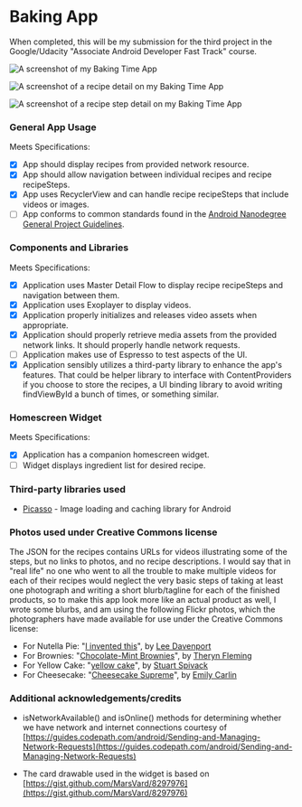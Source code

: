 # Baking App
When completed, this will be my submission for the third project in the Google/Udacity "Associate Android Developer Fast Track" course.

![A screenshot of my Baking Time App](https://raw.githubusercontent.com/tachyonlabs/Google-Udacity-Associate-Android-Developer-Fast-Track-Baking-App/master/baking-time-screenshot.png "A screenshot of my Baking Time App")

![A screenshot of a recipe detail on my Baking Time App](https://raw.githubusercontent.com/tachyonlabs/Google-Udacity-Associate-Android-Developer-Fast-Track-Baking-App/master/baking-time-recipe-detail-screenshot.png "A screenshot of a recipe detail on my Baking Time App")

![A screenshot of a recipe step detail on my Baking Time App](https://raw.githubusercontent.com/tachyonlabs/Google-Udacity-Associate-Android-Developer-Fast-Track-Baking-App/master/baking-time-recipe-step-detail-screenshot.png "A screenshot of a recipe step detail on my Baking Time App")

### General App Usage
Meets Specifications:

* [x] App should display recipes from provided network resource.
* [x] App should allow navigation between individual recipes and recipe recipeSteps.
* [x] App uses RecyclerView and can handle recipe recipeSteps that include videos or images.
* [ ] App conforms to common standards found in the [Android Nanodegree General Project Guidelines](http://udacity.github.io/android-nanodegree-guidelines/core.html).

### Components and Libraries
Meets Specifications:

* [x] Application uses Master Detail Flow to display recipe recipeSteps and navigation between them.
* [x] Application uses Exoplayer to display videos.
* [x] Application properly initializes and releases video assets when appropriate.
* [x] Application should properly retrieve media assets from the provided network links. It should properly handle network requests.
* [ ] Application makes use of Espresso to test aspects of the UI.
* [x] Application sensibly utilizes a third-party library to enhance the app's features. That could be helper library to interface with ContentProviders if you choose to store the recipes, a UI binding library to avoid writing findViewById a bunch of times, or something similar.

### Homescreen Widget
Meets Specifications:

* [x] Application has a companion homescreen widget.
* [ ] Widget displays ingredient list for desired recipe.

### Third-party libraries used

* [Picasso](http://square.github.io/picasso/) - Image loading and caching library for Android

### Photos used under Creative Commons license

The JSON for the recipes contains URLs for videos illustrating some of the steps, but no links to photos, and no recipe descriptions. I would say that in "real life" no one who went to all the trouble to make multiple videos for each of their recipes would neglect the very basic steps of taking at least one photograph and writing a short blurb/tagline for each of the finished products, so to make this app look more like an actual product as well, I wrote some blurbs, and am using the following Flickr photos, which the photographers have made available for use under the Creative Commons license:

* For Nutella Pie: "[I invented this](https://www.flickr.com/photos/leedav/4328677446/)", by [Lee Davenport](https://www.flickr.com/people/leedav/)
* For Brownies: "[Chocolate-Mint Brownies](https://www.flickr.com/photos/theryn/5727350257/)", by [Theryn Fleming](https://www.flickr.com/people/theryn/)
* For Yellow Cake: "[yellow cake](https://www.flickr.com/photos/stuart_spivack/2584637478/)", by [Stuart Spivack](https://www.flickr.com/people/stuart_spivack/)
* For Cheesecake: "[Cheesecake Supreme](https://www.flickr.com/photos/cuttingboard/2699220126)", by [Emily Carlin](https://www.flickr.com/people/cuttingboard/)

### Additional acknowledgements/credits

* isNetworkAvailable() and isOnline() methods for determining whether we have network and internet connections courtesy of [https://guides.codepath.com/android/Sending-and-Managing-Network-Requests](https://guides.codepath.com/android/Sending-and-Managing-Network-Requests)

* The card drawable used in the widget is based on [https://gist.github.com/MarsVard/8297976](https://gist.github.com/MarsVard/8297976)
